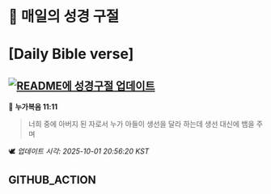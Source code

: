 # 🙏 매일의 성경 구절
# [Daily Bible verse]
## [![README에 성경구절 업데이트](https://github.com/DONGSUKA/first_test/actions/workflows/update-readme-bible.yml/badge.svg)](https://github.com/DONGSUKA/first_test/actions/workflows/update-readme-bible.yml)
<!-- START_BIBLE_VERSE -->
📖 **누가복음 11:11**
> 너희 중에 아버지 된 자로서 누가 아들이 생선을 달라 하는데 생선 대신에 뱀을 주며

🕊️ _업데이트 시각: 2025-10-01 20:56:20 KST_
  <!-- END_BIBLE_VERSE -->
## GITHUB_ACTION
